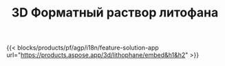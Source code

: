 ﻿---
title: 3D Форматный раствор литофана 
weight: 7730
url: /ru/lithophane
limit: 
description: Создайте свой литофан из файла 3D с любого устройства
---
{{< blocks/products/pf/agp/i18n/feature-solution-app url="https://products.aspose.app/3d/lithophane/embed&h1&h2" >}} 

